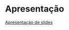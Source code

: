 # Apresentação

[Apresentação de slides](https://github.com/ICEI-PUC-Minas-PMV-ADS/pmv-ads-2022-1-e1-proj-web-t5-centralanimal/blob/docs/adicionar-slides/presentation/Central-Animal.pdf)
